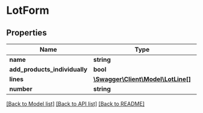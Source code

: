 # LotForm

## Properties
Name | Type | Description | Notes
------------ | ------------- | ------------- | -------------
**name** | **string** |  | 
**add_products_individually** | **bool** |  | [optional] 
**lines** | [**\Swagger\Client\Model\LotLine[]**](LotLine.md) |  | 
**number** | **string** |  | 

[[Back to Model list]](../README.md#documentation-for-models) [[Back to API list]](../README.md#documentation-for-api-endpoints) [[Back to README]](../README.md)



